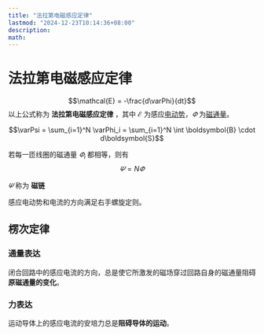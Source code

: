 ```yaml
---
title: "法拉第电磁感应定律"
lastmod: "2024-12-23T10:14:36+08:00"
description:
math:
---
```

# 法拉第电磁感应定律

$$\mathcal{E} = -\frac{d\varPhi}{dt}$$
以上公式称为 **法拉第电磁感应定律** ，其中 $\mathcal{E}$ 为感应[电动势](/电磁学/恒定磁场/恒定电流#电源和电动势/)，$\varPhi$ 为[磁通量](./电磁学/恒定磁场/磁场的高斯定理和安培环路定理#磁通量/)。

$$\varPsi = \sum_{i=1}^N \varPhi_i = \sum_{i=1}^N \int \boldsymbol{B} \cdot d\boldsymbol{S}$$

若每一匝线圈的磁通量 $\varPhi_i$ 都相等，则有  
$$\varPsi = N\varPhi$$

$\varPsi$ 称为 **磁链**

感应电动势和电流的方向满足右手螺旋定则。

## 楞次定律
### 通量表达
闭合回路中的感应电流的方向，总是使它所激发的磁场穿过回路自身的磁通量阻碍**原磁通量的变化**。

### 力表达
运动导体上的感应电流的安培力总是**阻碍导体的运动**。
